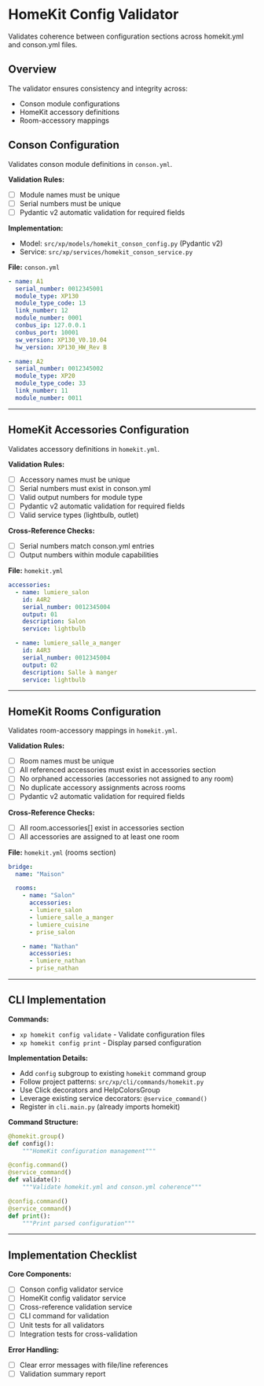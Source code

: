 # HomeKit Config Validator

Validates coherence between configuration sections across homekit.yml and conson.yml files.

## Overview

The validator ensures consistency and integrity across:
- Conson module configurations
- HomeKit accessory definitions
- Room-accessory mappings

## Conson Configuration

Validates conson module definitions in `conson.yml`.

**Validation Rules:**
- [ ] Module names must be unique
- [ ] Serial numbers must be unique
- [ ] Pydantic v2 automatic validation for required fields

**Implementation:**
- Model: `src/xp/models/homekit_conson_config.py` (Pydantic v2)
- Service: `src/xp/services/homekit_conson_service.py`

**File:** `conson.yml`

```yaml
- name: A1
  serial_number: 0012345001
  module_type: XP130
  module_type_code: 13
  link_number: 12
  module_number: 0001
  conbus_ip: 127.0.0.1
  conbus_port: 10001
  sw_version: XP130_V0.10.04
  hw_version: XP130_HW_Rev B

- name: A2
  serial_number: 0012345002
  module_type: XP20
  module_type_code: 33
  link_number: 11
  module_number: 0011
```


---

## HomeKit Accessories Configuration

Validates accessory definitions in `homekit.yml`.

**Validation Rules:**
- [ ] Accessory names must be unique
- [ ] Serial numbers must exist in conson.yml
- [ ] Valid output numbers for module type
- [ ] Pydantic v2 automatic validation for required fields
- [ ] Valid service types (lightbulb, outlet)

**Cross-Reference Checks:**
- [ ] Serial numbers match conson.yml entries
- [ ] Output numbers within module capabilities

**File:** `homekit.yml`

```yaml
accessories:
  - name: lumiere_salon
    id: A4R2
    serial_number: 0012345004
    output: 01
    description: Salon
    service: lightbulb

  - name: lumiere_salle_a_manger
    id: A4R3
    serial_number: 0012345004
    output: 02
    description: Salle à manger
    service: lightbulb
```

---

## HomeKit Rooms Configuration

Validates room-accessory mappings in `homekit.yml`.

**Validation Rules:**
- [ ] Room names must be unique
- [ ] All referenced accessories must exist in accessories section
- [ ] No orphaned accessories (accessories not assigned to any room)
- [ ] No duplicate accessory assignments across rooms
- [ ] Pydantic v2 automatic validation for required fields

**Cross-Reference Checks:**
- [ ] All room.accessories[] exist in accessories section
- [ ] All accessories are assigned to at least one room

**File:** `homekit.yml` (rooms section)

```yaml
bridge:
  name: "Maison"

  rooms:
    - name: "Salon"
      accessories:
      - lumiere_salon
      - lumiere_salle_a_manger
      - lumiere_cuisine
      - prise_salon

    - name: "Nathan"
      accessories:
      - lumiere_nathan
      - prise_nathan
```

---

## CLI Implementation

**Commands:**
- `xp homekit config validate` - Validate configuration files
- `xp homekit config print` - Display parsed configuration

**Implementation Details:**
- Add `config` subgroup to existing `homekit` command group
- Follow project patterns: `src/xp/cli/commands/homekit.py`
- Use Click decorators and HelpColorsGroup
- Leverage existing service decorators: `@service_command()`
- Register in `cli.main.py` (already imports homekit)

**Command Structure:**
```python
@homekit.group()
def config():
    """HomeKit configuration management"""

@config.command()
@service_command()
def validate():
    """Validate homekit.yml and conson.yml coherence"""

@config.command()
@service_command()
def print():
    """Print parsed configuration"""
```


---

## Implementation Checklist

**Core Components:**
- [ ] Conson config validator service
- [ ] HomeKit config validator service
- [ ] Cross-reference validation service
- [ ] CLI command for validation
- [ ] Unit tests for all validators
- [ ] Integration tests for cross-validation

**Error Handling:**
- [ ] Clear error messages with file/line references
- [ ] Validation summary report
